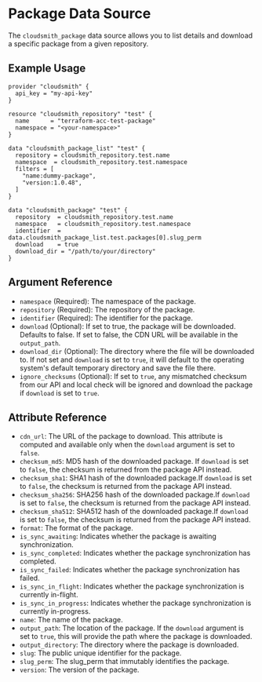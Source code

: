 # Package Data Source

The `cloudsmith_package` data source allows you to list details and download a specific package from a given repository.

## Example Usage

```hcl
provider "cloudsmith" {
  api_key = "my-api-key"
}

resource "cloudsmith_repository" "test" {
  name      = "terraform-acc-test-package"
  namespace = "<your-namespace>"
}

data "cloudsmith_package_list" "test" {
  repository = cloudsmith_repository.test.name
  namespace  = cloudsmith_repository.test.namespace
  filters = [
    "name:dummy-package",
    "version:1.0.48",
  ]
}

data "cloudsmith_package" "test" {
  repository  = cloudsmith_repository.test.name
  namespace   = cloudsmith_repository.test.namespace
  identifier  = data.cloudsmith_package_list.test.packages[0].slug_perm
  download    = true
  download_dir = "/path/to/your/directory"
}
```

## Argument Reference

- `namespace` (Required): The namespace of the package.
- `repository` (Required): The repository of the package.
- `identifier` (Required): The identifier for the package.
- `download` (Optional): If set to true, the package will be downloaded. Defaults to false. If set to false, the CDN URL will be available in the `output_path`.
- `download_dir` (Optional): The directory where the file will be downloaded to. If not set and `download` is set to `true`, it will default to the operating system's default temporary directory and save the file there.
- `ignore_checksums` (Optional): If set to `true`, any mismatched checksum from our API and local check will be ignored and download the package if `download` is set to `true`.

## Attribute Reference

- `cdn_url`: The URL of the package to download. This attribute is computed and available only when the `download` argument is set to `false`.
- `checksum_md5`: MD5 hash of the downloaded package. If `download` is set to `false`, the checksum is returned from the package API instead.
- `checksum_sha1`: SHA1 hash of the downloaded package.If `download` is set to `false`, the checksum is returned from the package API instead.
- `checksum_sha256`: SHA256 hash of the downloaded package.If `download` is set to `false`, the checksum is returned from the package API instead.
- `checksum_sha512`: SHA512 hash of the downloaded package.If `download` is set to `false`, the checksum is returned from the package API instead.
- `format`: The format of the package.
- `is_sync_awaiting`: Indicates whether the package is awaiting synchronization.
- `is_sync_completed`: Indicates whether the package synchronization has completed.
- `is_sync_failed`: Indicates whether the package synchronization has failed.
- `is_sync_in_flight`: Indicates whether the package synchronization is currently in-flight.
- `is_sync_in_progress`: Indicates whether the package synchronization is currently in-progress.
- `name`: The name of the package.
- `output_path`: The location of the package. If the `download` argument is set to `true`, this will provide the path where the package is downloaded.
- `output_directory`: The directory where the package is downloaded.
- `slug`: The public unique identifier for the package.
- `slug_perm`: The slug_perm that immutably identifies the package.
- `version`: The version of the package.
